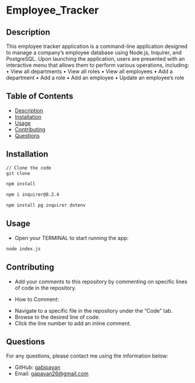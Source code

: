 # Employee_Tracker

## Description

This employee tracker application is a command-line application designed to manage a company’s employee database using Node.js, Inquirer, and PostgreSQL. Upon launching the application, users are presented with an interactive menu that allows them to perform various operations, including:
	•	View all departments
	•	View all roles
	•	View all employees
	•	Add a department
	•	Add a role
	•	Add an employee
	•	Update an employee’s role

## Table of Contents
- [Description](#description)
- [Installation](#installation)
- [Usage](#usage)
- [Contributing](#contributing)
- [Questions](#questions)

##  Installation 

```md
// Clone the code
git clone 
```
```bash
npm install
```
```bash
npm i inquirer@8.2.4
```
```bash
npm install pg inquirer dotenv
```

## Usage

* Open your TERMINAL to start running the app:

```bash
node index.js 
```

 ##  Contributing
* Add your comments to this repository by commenting on specific lines of code in the repository.

* How to Comment:
- Navigate to a specific file in the repository under the “Code” tab.
- Browse to the desired line of code.
- Click the line number to add an inline comment.

 ##  Questions
For any questions, please contact me using the information below:
- GitHub: [gabipayan](https://github.com/gabipayan)
- Email: [gapayan26@gmail.com](gapayan26@gmail.com)
 

